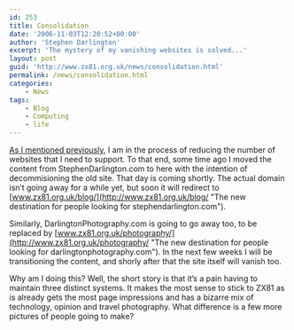 ```yaml
---
id: 253
title: Consolidation
date: '2006-11-03T12:20:52+00:00'
author: 'Stephen Darlington'
excerpt: 'The mystery of my vanishing websites is solved...'
layout: post
guid: 'http://www.zx81.org.uk/news/consolidation.html'
permalink: /news/consolidation.html
categories:
    - News
tags:
    - Blog
    - Computing
    - life
---
```


[As I mentioned previously](http://www.zx81.org.uk/news/major-site-update.html "Old news..."), I am in the process of reducing the number of websites that I need to support. To that end, some time ago I moved the content from StephenDarlington.com to here with the intention of decommisioning the old site. That day is coming shortly. The actual domain isn’t going away for a while yet, but soon it will redirect to [www.zx81.org.uk/blog/](http://www.zx81.org.uk/blog/ "The new destination for people looking for stephendarlington.com").

Similarly, DarlingtonPhotography.com is going to go away too, to be replaced by [www.zx81.org.uk/photography/](http://www.zx81.org.uk/photography/ "The new destination for people looking for darlingtonphotography.com"). In the next few weeks I will be transitioning the content, and shorly after that the site itself will vanish too.

Why am I doing this? Well, the short story is that it’s a pain having to maintain three distinct systems. It makes the most sense to stick to ZX81 as is already gets the most page impressions and has a bizarre mix of technology, opinion and travel photography. What difference is a few more pictures of people going to make?